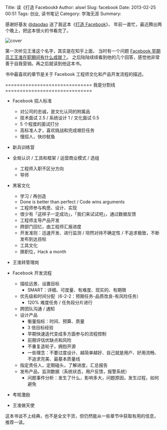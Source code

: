 Title: 读《打造 Facebook》
Author: alswl
Slug: facebook
Date: 2013-02-25 00:51
Tags: 创业, 读书笔记
Category: 学海无涯
Summary: 


感谢好基友 [@daodao][] 送了我这本《[打造 Facebook][]》，
年前一直忙，最近腾出两个晚上，把这本很火的书看完了。

![cover][]

<!-- more -->

第一次听见王淮这个名字，其实是在知乎上面，
当时有一个问题 [Facebook 早期员工王淮在职期间有什么成就？][]。
之后陆陆续续看到他的几个回答，感觉他非常善于自我营销。再之后就读到他这本书。

书中最喜欢的章节是关于 Facebook 工程师文化和产品开发流程的描述。

============================== 我是分割线 ============================== 

- Facebook 招人标准
    - 对公司的忠诚，是文化认同的附属品
    - 技术面试 2.5 / 系统设计 1 / 文化面试 0.5
    - 5 个程度的面试打分
    - 高标准人才，喜欢挑战和完成艰巨任务
    - 慢招人，快炒鱿鱼

- 新兵训练营
- 全局认识 / 工具和框架 / 运营商业模式 / 选组
    - 工程师入职不区分方向
    - 导师

- 黑客文化
    - 学习 / 再创造
    - Done is better than perfect / Code wins arguments
    - 工程师参与构思、设计、实现
    - 很少有「这样子一定成功」，「我们来试试吧」，通过数据反馈
    - 工程师主导产品开发
    - 跨部门回忆，由工程师汇报进度
    - 开发准则：迅速开发、进行监测 / 坦然对待不确定性 / 不追求极致，不断发布到达目标
    - 工具文化
    - 换职位，Hack a month

- 王淮转管理岗

- Facebook 开发流程
    - 描绘远景、设置目标
        - SMART：详细、可度量、有难度、现实的、有期限
    - 优先级和时间分配（6-2-2：预期任务-品质改良-有风险任务）
        - 120% 难度任务 / 任务段分片进行
    - 跨团队沟通 / 通知
    - 设计产品
        - 衡量指标：时间、预算、质量
        - 3 倍目标经验
        - 早期快速迭代变成多方面参与的流程控制
        - 前期评估优缺点和风险
        - 不重复造轮子，拥抱开源
        - 一些理念：不要过度设计、越简单越好、自己就是用户、好用流畅、不追求完美、最基本质量线
    - 指定责任人，定期碰头，了解进度，汇总报告
    - 发布产品，监测数据（系统状态，用户反馈，报警系统）
        - 问题事件分析：发生了什么，影响多大，问题原因，发生过程，如何避免

- 考核激励

- 王淮做天使

这本书谈不上经典，也不是全文干货，但仍然能从一些章节中获取有用的信息，
推荐一读。

[打造 Facebook]: http://book.douban.com/subject/20471120/
[cover]: http://img3.douban.com/lpic/s24581301.jpg
[@daodao]: http://weibo.com/idao
[Facebook 早期员工王淮在职期间有什么成就？]: http://www.zhihu.com/question/20239975
